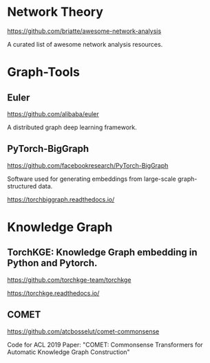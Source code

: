 # Network Theory

https://github.com/briatte/awesome-network-analysis

A curated list of awesome network analysis resources.

# Graph-Tools

## Euler

https://github.com/alibaba/euler

A distributed graph deep learning framework.

## PyTorch-BigGraph

https://github.com/facebookresearch/PyTorch-BigGraph

Software used for generating embeddings from large-scale graph-structured data.

https://torchbiggraph.readthedocs.io/

# Knowledge Graph

## TorchKGE: Knowledge Graph embedding in Python and Pytorch.

https://github.com/torchkge-team/torchkge

https://torchkge.readthedocs.io/

## COMET
https://github.com/atcbosselut/comet-commonsense

Code for ACL 2019 Paper: "COMET: Commonsense Transformers for Automatic Knowledge Graph Construction" 
